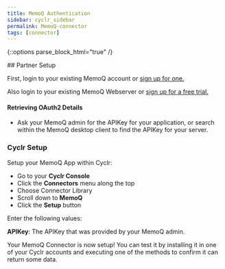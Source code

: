 ```yaml
---
title: MemoQ Authentication
sidebar: cyclr_sidebar
permalink: MemoQ-connector
tags: [connector]
---
```

{::options parse_block_html="true" /}
<section class="card">
## Partner Setup

First, login to your existing MemoQ account or [sign up for one.](https://www.memoq.com/)

Also login to your existing MemoQ Webserver or [sign up for a free trial.](https://my.memoq.com/memoq-cloud)

#### Retrieving OAuth2 Details

*   Ask your MemoQ admin for the APIKey for your application, or search within the MemoQ desktop client to find the APIKey for your server.

### Cyclr Setup

Setup your MemoQ App within Cyclr:

*   Go to your **Cyclr Console**
*   Click the **Connectors** menu along the top
*   Choose Connector Library
*   Scroll down to **MemoQ**
*   Click the **Setup** button

Enter the following values:

**APIKey**:  The APIKey that was provided by your MemoQ admin.

Your MemoQ Connector is now setup! You can test it by installing it in one of your Cyclr accounts and executing one of the methods to confirm it can return some data.

</section>
